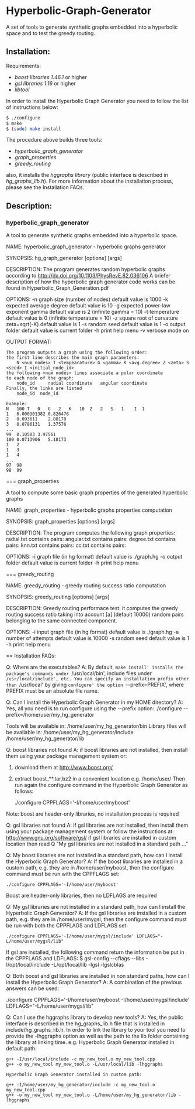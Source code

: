 # Hyperbolic-Graph-Generator


A set of tools to generate synthetic graphs embedded into a hyperbolic space and to test the greedy routing.


## Installation:


Requirements:
- *boost libraries 1.46.1* or higher
- *gsl libraries 1.16* or higher
- *libtool* 

In order to install the Hyperbolic Graph Generator you need to follow the list of instructions below:
```sh
$ ./configure
$ make
$ (sudo) make install
```
The procedure above builds three tools:
- *hyperbolic_graph_generator*
- *graph_properties*
- *greedy_routing*

also, it installs the *hggraphs library* (public interface is described in *hg_graphs_lib.h*). 
For more information about the installation process, please see the Installation FAQs.

## Description:

### hyperbolic_graph_generator

A tool to generate synthetic graphs embedded into a hyperbolic space.


NAME: 
      hyperbolic_graph_generator - hyperbolic graphs generator 

SYNOPSIS: 
	  hg_graph_generator [options] [args] 

DESCRIPTION:
	The program generates random hyperbolic graphs according to
	http://dx.doi.org/10.1103/PhysRevE.82.036106
	A briefer description of how the hyperbolic graph generator
	code works can be found in Hyperbolic_Graph_Generation.pdf

OPTIONS:
	-n	graph size (number of nodes)
		default value is 1000
	-k	expected average degree
		default value is 10
	-g	expected power-law exponent gamma
		default value is 2 (infinite gamma = 10)
	-t	temperature
		default value is 0 (infinite temperature = 10)
	-z	square root of curvature zeta=sqrt(-K)
		default value is 1
	-s	random seed
		default value is 1
	-o	output folder
		default value is current folder
	-h	print help menu
	-v	verbose mode on


OUTPUT FORMAT:
	
	The program outputs a graph using the following order:
	the first line describes the main graph parameters:
		N <num nodes> T <tempearature> G <gamma> K <avg.degree> Z <zeta> S <seed> I <initial_node_id>
	the following <num nodes> lines associate a polar coordinate
	to each node of the graph:
		node_id		radial coordinate	angular coordinate
	Finally, the links are listed
		node_id  node_id

	Example:
	N	100	T	0	G	2	K	10	Z	2	S	1    I  1
	1	0.000301382	0.826476
	2	0.093611	2.88178
	3	0.0786131	1.37576
	... 
	99	0.10503	3.97561
	100	0.0713906	5.18173
	1	2
	1	3
	1	4
	...
	97	98
	98	99


=== graph_properties


A tool to compute some basic graph properties of the generated hyperbolic graphs

NAME: 
      graph_properties - hyperbolic graphs properties computation 

SYNOPSIS: 
	  graph_properties [options] [args] 

DESCRIPTION:
	The program computes the following graph properties:
	radial.txt contains pairs: <node id> <radial coordinate>
	angular.txt contains pairs: <node id> <angular coordinate>
	degree.txt contains pairs: <node id> <node degree>
	knn.txt contains pairs: <node id> <node avg. neigh. degree>
	cc.txt contains pairs: <node id> <node clustering coefficient>

OPTIONS:
	-i	graph file (in hg format)
		default value is ./graph.hg
	-o	output folder
		default value is current folder
	-h	print help menu



=== greedy_routing


NAME: 
	greedy_routing - greedy routing success ratio computation 

SYNOPSIS: 
	greedy_routing [options] [args] 

DESCRIPTION:
	Greedy routing performace test: it computes the greedy routing
	success ratio taking into account [a] (default 10000) random pairs
	belonging to the same connected component.

OPTIONS:
	-i	input graph file (in hg format)
		default value is ./graph.hg
	-a	number of attempts
		default value is 10000
	-s	random seed
		default value is 1
	-h	print help menu




== Installation FAQs:

Q: Where are the executables?
A: By default, `make install' installs the package's commands under
   `/usr/local/bin', include files under `/usr/local/include', etc.
   You can specify an installation prefix other than `/usr/local' by
   giving `configure' the option `--prefix=PREFIX', where PREFIX must
   be an absolute file name.


Q: Can I install the Hyperbolic Graph Generator in my HOME directory?
A: Yes, all you need is to run configure using the --prefix option:
   	./configure --prefix=/home/user/my_hg_generator

   Tools will be available in:
	/home/user/my_hg_generator/bin
   Library files will be available in:
	/home/user/my_hg_generator/include
	/home/user/my_hg_generator/lib


Q: boost libraries not found
A: if boost libraries are not installed, then
   install them using your package management system
   or:
   1) download them at http://www.boost.org/
   2) extract boost_**.tar.bz2 in a convenient location e.g. /home/user/
   Then run again the configure command in the Hyperbolic Graph Generator
   as follows:

        ./configure CPPFLAGS='-I/home/user/myboost'

   Note: boost are header-only libraries, no installation
	 process is required


Q: gsl libraries not found
A: if gsl libraries are not installed, then
   install them using your package management system
   or follow the instructions at:
	http://www.gnu.org/software/gsl/
   if gsl libraries are installed in custom location 
   then read Q "My gsl libraries are not installed in
   a standard path ..."


Q: My boost libraries are not installed in a standard path, how
   can I install the Hyperbolic Graph Generator?
A: If the boost libraries are installed in a custom path, e.g. 
   they are in /home/user/myboost, then the configure command
   must be run with the CPPFLAGS set:

	./configure CPPFLAGS='-I/home/user/myboost'

   Boost are header-only libraries, then no LDFLAGS are required


Q: My gsl libraries are not installed in a standard path, how
   can I install the Hyperbolic Graph Generator?
A: If the gsl libraries are installed in a custom path, e.g. 
   they are in /home/user/mygsl, then the configure command
   must be run with both the CPPFLAGS and LDFLAGS set:

	./configure CPPFLAGS='-I/home/user/mygsl/include' LDFLAGS="-L/home/user/mygsl/lib"
   
   If gsl are installed, the following command return the information
   be put in the CPPFLAGS and LDFLAGS:
   $ gsl-config --cflags --libs
     -I/opt/local/include
     -L/opt/local/lib -lgsl -lgslcblas


Q: Both boost and gsl libraries are installed in non standard paths, how
   can I install the Hyperbolic Graph Generator?
A: A combination of the previous answers can be used:

   ./configure CPPFLAGS='-I/home/user/myboost -I/home/user/mygsl/include' LDFLAGS="-L/home/user/mygsl/lib"



Q: Can I use the hggraphs library to develop new tools?
A: Yes, the public interface is described in the hg_graphs_lib.h file
   that is installed in include/hg_graphs_lib.h. In order to link the 
   library to your tool you need to provide the -lhggraphs option as well
   as the path to the lib folder containing the library at linking time.
   e.g.
	Hyperbolic Graph Generator installed in default path:

	g++ -I/usr/local/include -c my_new_tool.o my_new_tool.cpp
	g++ -o my_new_tool my_new_tool.o -L/usr/local/lib -lhggraphs

	Hyperbolic Graph Generator installed in custom path:

	g++ -I/home/user/my_hg_generator/include -c my_new_tool.o my_new_tool.cpp
	g++ -o my_new_tool my_new_tool.o -L/home/user/my_hg_generator/lib -lhggraphs


